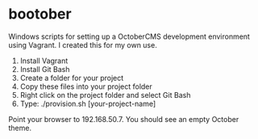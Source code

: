 # bootober
Windows scripts for setting up a OctoberCMS development environment using Vagrant.
I created this for my own use.

1. Install Vagrant
2. Install Git Bash
3. Create a folder for your project
4. Copy these files into your project folder
5. Right click on the project folder and select Git Bash
6. Type: ./provision.sh [your-project-name]

Point your browser to 192.168.50.7.  You should see an empty October theme.
